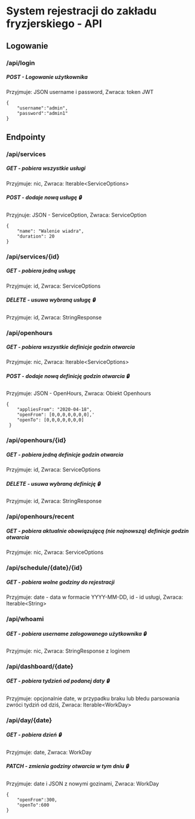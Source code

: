 # System rejestracji do zakładu fryzjerskiego - API

## Logowanie
### /api/login
##### POST - Logowanie użytkownika
Przyjmuje: JSON username i password, Zwraca: token JWT
```
{
	"username":"admin",
	"password":"admin1"
}
```
## Endpointy

### /api/services
##### GET - pobiera wszystkie usługi
Przyjmuje: nic, Zwraca: Iterable\<ServiceOptions>
##### POST - dodaje nową usługę :lock:
Przyjnuje: JSON - ServiceOption, Zwraca: ServiceOption
```
{
    "name": "Walenie wiadra",
    "duration": 20
}
```
### /api/services/{id} 
##### GET - pobiera jedną usługę
Przyjmuje: id, Zwraca: ServiceOptions

##### DELETE - usuwa wybraną usługę :lock:
Przyjmuje: id, Zwraca: StringResponse

### /api/openhours
##### GET - pobiera wszystkie definicje godzin otwarcia
Przyjmuje: nic, Zwraca: Iterable\<ServiceOptions>
##### POST - dodaje nową definicję godzin otwarcia :lock:
Przyjmuje: JSON - OpenHours, Zwraca: Obiekt Openhours
```
{
 	"appliesFrom": "2020-04-18",
 	"openFrom": [0,0,0,0,0,0,0],'
 	"openTo": [0,0,0,0,0,0,0]
 } 
```
### /api/openhours/{id}
##### GET - pobiera jedną definicje godzin otwarcia
Przyjmuje: id, Zwraca: ServiceOptions
##### DELETE - usuwa wybraną definicję :lock:
Przyjmuje: id, Zwraca: StringResponse
### /api/openhours/recent
##### GET - pobiera aktualnie obowiązującą (nie najnowszą) definicje godzin otwarcia
Przyjmuje: nic, Zwraca: ServiceOptions

### /api/schedule/{date}/{id}
##### GET - pobiera wolne godziny do rejestracji 
Przyjmuje: date - data w formacie YYYY-MM-DD, id - id usługi, Zwraca: Iterable\<String>

### /api/whoami 
##### GET - pobiera username zalogowanego użytkownika :lock:
Przyjmuje: nic, Zwraca: StringResponse z loginem

### /api/dashboard/{date} 
##### GET - pobiera tydzień od podanej daty :lock:
Przyjmuje: opcjonalnie date, w przypadku braku lub błedu parsowania zwróci tydziń od dziś, Zwraca: Iterable\<WorkDay>

### /api/day/{date}
##### GET - pobiera dzień :lock:
Przyjmuje: date, Zwraca: WorkDay
##### PATCH - zmienia godziny otwarcia w tym dniu :lock:
Przyjmuje: date i JSON z nowymi gozinami, Zwraca: WorkDay
```
{
	"openFrom":300,
	"openTo":600
}
```
